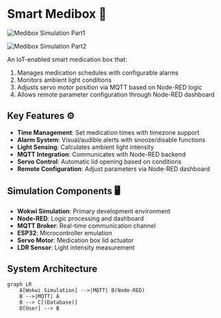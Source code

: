 # Smart Medibox 💊

![Medibox Simulation Part1](https://drive.google.com/file/d/11awVlbJ9S1ox487SCqrMmVtYjj-3p9oe/view?usp=drive_link)

![Medibox Simulation Part2](https://drive.google.com/file/d/15FLcp_ns4mahIzlJ8l4a0tSTJ3bicK8t/view?usp=drive_link)

An IoT-enabled smart medication box that:
1. Manages medication schedules with configurable alarms
2. Monitors ambient light conditions
3. Adjusts servo motor position via MQTT based on Node-RED logic
4. Allows remote parameter configuration through Node-RED dashboard

## Key Features ⚙️
- **Time Management**: Set medication times with timezone support
- **Alarm System**: Visual/audible alerts with snooze/disable functions
- **Light Sensing**: Calculates ambient light intensity
- **MQTT Integration**: Communicates with Node-RED backend
- **Servo Control**: Automatic lid opening based on conditions
- **Remote Configuration**: Adjust parameters via Node-RED dashboard

## Simulation Components 🖥️
- **Wokwi Simulation**: Primary development environment
- **Node-RED**: Logic processing and dashboard
- **MQTT Broker**: Real-time communication channel
- **ESP32**: Microcontroller emulation
- **Servo Motor**: Medication box lid actuator
- **LDR Sensor**: Light intensity measurement

## System Architecture
```mermaid
graph LR
    A[Wokwi Simulation] -->|MQTT| B(Node-RED)
    B -->|MQTT| A
    B --> C[(Database)]
    D[User] --> B
